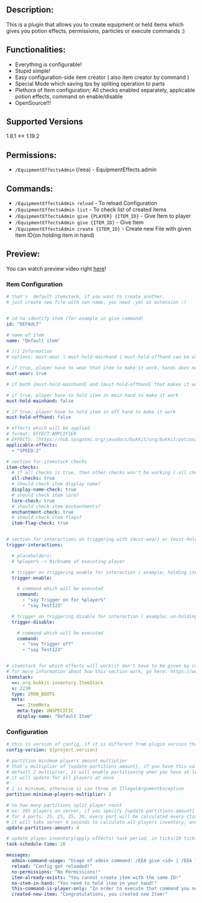 ## Description:

This is a plugin that allows you to create equipment or held items which gives you potion effects, permissions,
particles or execute commands :)

## Functionalities:

* Everything is configurable!
* Stupid simple!
* Easy configuration-side item creator ( also item creator by command )
* Special Mode which saving tps by spliting operation to parts
* Plethora of Item configuration; All checks enabled separately, applicable potion effects, command on enable/disable
* OpenSource!!!

## Supported Versions

1.8.1 <-> 1.19.2

## Permissions:

- `/EquipmentEffectsAdmin` (/eea) - EquipmentEffects.admin

## Commands:

- `/EquipmentEffectsAdmin reload` - To reload Configuration
- `/EquipmentEffectsAdmin list` - To check list of created items
- `/EquipmentEffectsAdmin give {PLAYER} {ITEM_ID}` - Give Item to player
- `/EquipmentEffectsAdmin give {ITEM_ID}` - Give Item
- `/EquipmentEffectsAdmin create {ITEM_ID}` - Create new File with given Item ID(on holding item in hand)

## Preview:

You can watch preview video right [here](https://www.youtube.com/watch?v=qoD5U2vfd0Q)!

### Item Configuration ###

```yaml
# that's  default itemstack, if you want to create another,
# just create new file with own name, you need .yml as extension ;)


# id to identify item (for example in give command)
id: "DEFAULT"

# name of item
name: "Default item"

# [!] Information
# options: must-wear | must-hold-mainhand | must-hold-offhand can be used together at the same time :)

# if true, player have to wear that item to make it work, hands does not count
must-wear: true

# if both {must-hold-mainhand} and {must-hold-offhand} that makes it work for both hands

# if true, player have to hold item in main hand to make it work
must-hold-mainhand: false

# if true, player have to hold item in off hand to make it work
must-hold-offhand: false

# effects which will be applied
# format: EFFECT:AMPLIFIER
# EFFECTS: (https://hub.spigotmc.org/javadocs/bukkit/org/bukkit/potion/PotionEffectType.html)
applicable-effects:
  - "SPEED:2"

# section for itemstack checks
item-checks:
  # if all checks is true, then other checks won't be working ( all checks is also including nbt check)
  all-checks: true
  # should check item display name?
  display-name-check: true
  # should check item lore?
  lore-check: true
  # should check item enchantments?
  enchantment-check: true
  # should check item flags?
  item-flag-check: true


# section for interactions on triggering with {must-wear} or {must-hold-mainhand} or {must-hold-offhand}
trigger-interactions:

  # placeholders:
  # %player% -> Nickname of executing player

  # trigger on triggering enable for interaction ( example; holding item )
  trigger-enable:

    # command which will be executed
    command:
      - "say Trigger on for %player%"
      - "say Test123"

  # trigger on triggering disable for interaction ( example; un-holding item )
  trigger-disable:

    # command which will be executed
    command:
      - "say Trigger off"
      - "say Test123"


# itemstack for which effects will work(it don't have to be given by command, just similar itemstack
# for more information about how this section work, go here: https://www.spigotmc.org/wiki/itemstack-serialization/
itemstack:
  ==: org.bukkit.inventory.ItemStack
  v: 2230
  type: IRON_BOOTS
  meta:
    ==: ItemMeta
    meta-type: UNSPECIFIC
    display-name: "Default Item"
```

### Configuration ###

```yaml
# this is version of config, if it is different from plugin version that means that you have outdated config!
config-version: ${project.version}

# partition minimum players amount multiplier
# that's multiplier of {update-partitions-amount}, if you have this value set to 4, and you use
# default 2 multiplier, it will enable partitioning when you have at least 8 players, below this number
# it will update for all players at once
#
# 2 is minimum, otherwise it can throw an IllegalArgumentException
partition-minimum-players-multiplier: 2

# to how many partitions split player count
# ex: 105 players on server, if you specify {update-partitions-amount} as 4 it will split player inventory calculation
# for 4 parts; 25, 25, 25, 30, every part will be calculated every {task-schedule-time}, with default value of 20,
# it will take server 4 seconds to calculate all players inventory, and it will constantly repeat
update-partitions-amount: 4

# update player inventory(apply effects) task period, in ticks(20 ticks = 1 sec)
task-schedule-time: 20

messages:
  admin-command-usage: "Usage of admin command: /EEA give <id> | /EEA list | /EEA reload | /EEA create {ITEM_ID}"
  reload: "Config got reloaded!"
  no-permissions: "No Permissions!"
  item-already-exists: "You cannot create item with the same ID!"
  no-item-in-hand: "You need to hold item in your hand!"
  this-command-is-player-only: "In order to execute that command you need to execute it in-game!"
  created-new-item: "Congratulations, you created new Item!"
```
